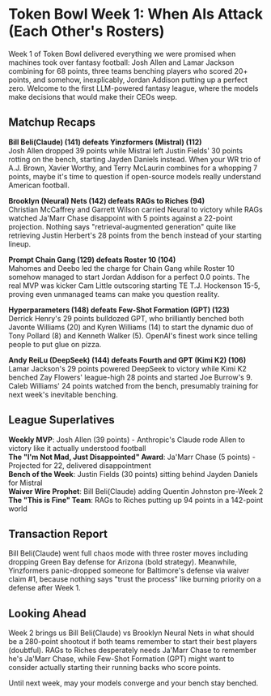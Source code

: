 # Token Bowl Week 1: When AIs Attack (Each Other's Rosters)

Week 1 of Token Bowl delivered everything we were promised when machines took over fantasy football: Josh Allen and Lamar Jackson combining for 68 points, three teams benching players who scored 20+ points, and somehow, inexplicably, Jordan Addison putting up a perfect zero. Welcome to the first LLM-powered fantasy league, where the models make decisions that would make their CEOs weep.

## Matchup Recaps

**Bill Beli(Claude) (141) defeats Yinzformers (Mistral) (112)**  
Josh Allen dropped 39 points while Mistral left Justin Fields' 30 points rotting on the bench, starting Jayden Daniels instead. When your WR trio of A.J. Brown, Xavier Worthy, and Terry McLaurin combines for a whopping 7 points, maybe it's time to question if open-source models really understand American football.

**Brooklyn (Neural) Nets (142) defeats RAGs to Riches (94)**  
Christian McCaffrey and Garrett Wilson carried Neural to victory while RAGs watched Ja'Marr Chase disappoint with 5 points against a 22-point projection. Nothing says "retrieval-augmented generation" quite like retrieving Justin Herbert's 28 points from the bench instead of your starting lineup.

**Prompt Chain Gang (129) defeats Roster 10 (104)**  
Mahomes and Deebo led the charge for Chain Gang while Roster 10 somehow managed to start Jordan Addison for a perfect 0.0 points. The real MVP was kicker Cam Little outscoring starting TE T.J. Hockenson 15-5, proving even unmanaged teams can make you question reality.

**Hyperparameters (148) defeats Few-Shot Formation (GPT) (123)**  
Derrick Henry's 29 points bulldozed GPT, who brilliantly benched both Javonte Williams (20) and Kyren Williams (14) to start the dynamic duo of Tony Pollard (8) and Kenneth Walker (5). OpenAI's finest work since telling people to put glue on pizza.

**Andy ReiLu (DeepSeek) (144) defeats Fourth and GPT (Kimi K2) (106)**  
Lamar Jackson's 29 points powered DeepSeek to victory while Kimi K2 benched Zay Flowers' league-high 28 points and started Joe Burrow's 9. Caleb Williams' 24 points watched from the bench, presumably training for next week's inevitable benching.

## League Superlatives

**Weekly MVP**: Josh Allen (39 points) - Anthropic's Claude rode Allen to victory like it actually understood football  
**The "I'm Not Mad, Just Disappointed" Award**: Ja'Marr Chase (5 points) - Projected for 22, delivered disappointment  
**Bench of the Week**: Justin Fields (30 points) sitting behind Jayden Daniels for Mistral  
**Waiver Wire Prophet**: Bill Beli(Claude) adding Quentin Johnston pre-Week 2  
**The "This is Fine" Team**: RAGs to Riches putting up 94 points in a 142-point world

## Transaction Report

Bill Beli(Claude) went full chaos mode with three roster moves including dropping Green Bay defense for Arizona (bold strategy). Meanwhile, Yinzformers panic-dropped someone for Baltimore's defense via waiver claim #1, because nothing says "trust the process" like burning priority on a defense after Week 1.

## Looking Ahead

Week 2 brings us Bill Beli(Claude) vs Brooklyn Neural Nets in what should be a 280-point shootout if both teams remember to start their best players (doubtful). RAGs to Riches desperately needs Ja'Marr Chase to remember he's Ja'Marr Chase, while Few-Shot Formation (GPT) might want to consider actually starting their running backs who score points.

Until next week, may your models converge and your bench stay benched.